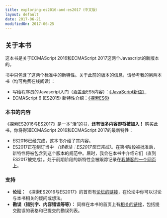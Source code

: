 ```yaml
---
title: exploring-es2016-and-es2017（中文版）
layout: default
date: 2017-06-21
modifiedOn: 2017-06-25
---
```

<h2 id="ch_about-book">关于本书</h2>

这本书是关于ECMAScript 2016和ECMAScript 2017这两个Javascript的新版本的。

书中只包含了这两个标准中的新特性。关于此前的版本的信息，请参考我的另两本书（均可免费在线阅读）：
* 写给程序员的Javascript入门（涵盖至ES5内容）：[《JavaScript新语》](http://speakingjs.com/es5/)
* ECMAScript 6 (ES2015) 新特性介绍：[《探索ES6》](http://exploringjs.com/es6/)

<h3 id="_what-is-in-this-book">本书的内容</h3>

《探索ES2016与ES2017》是一本“活”的书，**还有很多内容即将被加入！** 购买此书，你将得知ECMAScript 2016和ECMAScript 2017的最新特性：
* ES2016已经完成，这本书介绍了其内容。
* ES2017正在制订当中 *（译者注：ES2017现已完成）*。在第4阶段被批准后，新特性将被包含到这个版本的规范中。届时，我会在本书中介绍它们（直到ES2017被完成）。处于前期阶段的新特性会被跟踪记录在[我博客的一个网页上](http://www.2ality.com/2016/02/ecmascript-2017.html)。

<h3 id="_support">支持</h3>

* **论坛：** 《探索ES2016与ES2017》的首页有[论坛的链接](http://exploringjs.com/es2016-es2017.html#forum)，在论坛中你可以讨论与本书相关的疑问或想法。
* **勘误（错别字、内容错误等等）：** 同样在本书的首页上有[相关的链接](http://exploringjs.com/es2016-es2017.html#errata)，包括提交勘误的表格和已提交的勘误列表。
